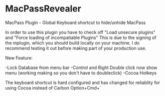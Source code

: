 # MacPassRevealer
MacPass Plugin - Global Keyboard shortcut to hide/unhide MacPass

In order to use this plugin you have to check off "Load unsecure plugins" and "Force loading of incompatiable Plugins"
This is due to the signing of the mplugin, which you should build locally on your machine. 
I do recommend testing it out before making part of your production use. 

New Feature: 

-Lock Database from menu bar
-Control and Right Double click now show menu (working making so you don't have to doubleclick)
-Cocoa Hotkeys



The keyboard shortcut is hard configured and has changed for reliablity for using Cocoa instead of Carbon
Option+Cmd+`


